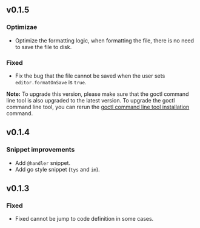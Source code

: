 ## v0.1.5

### Optimizae

- Optimize the formatting logic, when formatting the file, there is no need to save the file to disk.

### Fixed

- Fix the bug that the file cannot be saved when the user sets `editor.formatOnSave` is `true`.

**Note:** To upgrade this version, please make sure that the goctl command line tool is also upgraded to the latest version. To upgrade the goctl command line tool, you can rerun the [goctl command line tool installation](https://github.com/tal-tech/go-zero#5-quick-start) command.

## v0.1.4

### Snippet improvements

- Add `@handler` snippet.
- Add go style snippet (`tys` and `im`).

## v0.1.3

### Fixed

- Fixed cannot be jump to code definition in some cases.